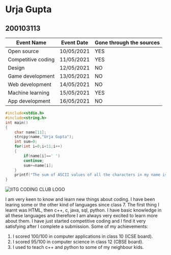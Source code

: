 # Urja Gupta
## 200103113
|Event Name |Event Date | Gone through the sources |
|--- |--- |--- |
|Open source |10/05/2021 |YES |
|Competitive coding |11/05/2021 |YES |
|Design |12/05/2021 |NO |
|Game development |13/05/2021 |NO |
|Web development |14/05/2021 |NO |
|Machine learning |15/05/2021 |YES |
|App development |16/05/2021 |NO |
```C
#include<stdio.h>
#include<string.h>
int main()
{
    char name[11];
    strcpy(name,"Urja Gupta");
    int sum=0;
    for(int i=0;i<11;i++)
    { 
        if(name[i]==' ')
        continue;
        sum+=name[i];
    }
    printf("The sum of ASCII values of all the characters in my name is = %d",sum);
}
```
![IITG CODING CLUB LOGO](https://github.com/codingiitg/open_source_submission/blob/main/coding-club%20logo.png "LOGO")

I am very keen to know and learn new things about coding. I have been learing some or the other kind of languages since class 7. The first thing I learnt was HTML, then c++, c, java, sql, python. I have basic knowledge in all these languages and therefore I am always very excited to learn more about them. I have just started competitive coding and I find it very satisfying after I complete a submission.
Some of my achievements:
1. I scored 100/100 in computer applications in class 10 (ICSE board).
2. I scored 95/100 in computer science in class 12 (CBSE board).
3. I used to teach c++ and python to some of my neighbour kids.

